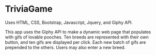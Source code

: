 # TriviaGame

Uses HTML, CSS, Bootstrap, Javascript, Jquery, and Giphy API.<br>

This app uses the Giphy API to make a dynamic web page that populates
with gifs of lovable pooches. Ten breeds are represented with their own button, and ten gifs are displayed per click. Each new batch of gifs are
prepended to the others. Users may also enter a new breed.